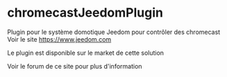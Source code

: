 # chromecastJeedomPlugin

Plugin pour le système domotique Jeedom pour contrôler des chromecast
Voir le site https://www.jeedom.com

Le plugin est disponible sur le market de cette solution

Voir le forum de ce site pour plus d'information
